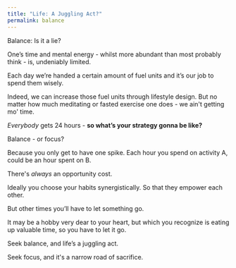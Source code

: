 ```yaml
---
title: "Life: A Juggling Act?"
permalink: balance
---
```


Balance: Is it a lie?

One’s time and mental energy - whilst more abundant than most probably think - is, undeniably limited.

Each day we’re handed a certain amount of fuel units and it’s our job to spend them wisely.

Indeed, we can increase those fuel units through lifestyle design. But no matter how much meditating or fasted exercise one does - we ain't getting mo' time.

_Everybody_ gets 24 hours - **so what’s your strategy gonna be like?** 

Balance - or focus?

Because you only get to have one spike. Each hour you spend on activity A, could be an hour spent on B.

There's _always_ an opportunity cost.

Ideally you choose your habits synergistically. So that they empower each other.

But other times you’ll have to let something go. 

It may be a hobby very dear to your heart, but which you recognize is eating up valuable time, so you have to let it go.

Seek balance, and life’s a juggling act.

Seek focus, and it's a narrow road of sacrifice.
